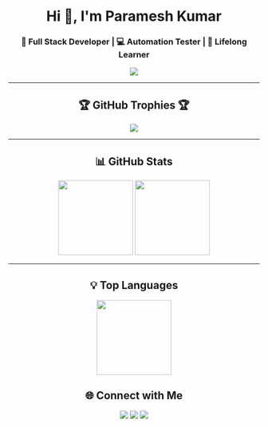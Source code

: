<!-- Profile Header -->
<h1 align="center">Hi 👋, I'm Paramesh Kumar</h1>
<h3 align="center">🚀 Full Stack Developer | 💻 Automation Tester | 🎯 Lifelong Learner</h3>

<!-- Typing Animation -->
<p align="center">
  <img src="https://readme-typing-svg.herokuapp.com?size=24&center=true&vCenter=true&width=600&lines=Full+Stack+Developer;Automation+Tester+with+Selenium;MERN+Stack+Developer;Java+Full+Stack+Developer;Always+Learning+New+Things!" />
</p>

---

<!-- GitHub Trophies -->
<h2 align="center">🏆 GitHub Trophies 🏆</h2>
<p align="center"> 
  <img src="https://github-profile-trophy.vercel.app/?username=Paramesh-Kumar-2004&title=Commit,Repositories,Experience,Followers&theme=monokai&no-frame=true&no-bg=true&margin-w=20&margin-h=15&column=4" />
</p>

---

<!-- GitHub Stats -->
<h2 align="center">📊 GitHub Stats</h2>
<p align="center">
  <img src="https://github-readme-stats.vercel.app/api?username=Paramesh-Kumar-2004&show_icons=true&theme=tokyonight&hide_border=true" height="150"/>
  <img src="https://github-readme-streak-stats.herokuapp.com/?user=Paramesh-Kumar-2004&theme=radical&hide_border=false" height="150"/>
</p>

---

<!-- Top Languages -->
<h2 align="center">💡 Top Languages</h2>
<p align="center">
  <img src="https://github-readme-stats.vercel.app/api/top-langs/?username=Paramesh-Kumar-2004&layout=compact&theme=algolia&hide_border=true" height="150"/>
</p>

<!-- Social Links -->
<h2 align="center">🌐 Connect with Me</h2>
<p align="center">
  <a href="https://linkedin.com/in/your-linkedin" target="_blank"><img src="https://img.shields.io/badge/-LinkedIn-blue?logo=linkedin&style=for-the-badge" /></a>
  <a href="https://github.com/Paramesh-Kumar-2004" target="_blank"><img src="https://img.shields.io/badge/-GitHub-black?logo=github&style=for-the-badge" /></a>
  <a href="mailto:yourmail@gmail.com" target="_blank"><img src="https://img.shields.io/badge/-Gmail-red?logo=gmail&style=for-the-badge" /></a>
</p>
